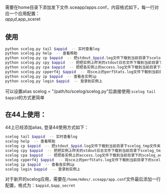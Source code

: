 需要在home目录下添加发下文件.sceapp/apps.conf，内容格式如下，每一行对应一个应用配置：   
$app_id,$app_sceret


## 使用
```sh
python scelog.py tail $appid  -- 实时查看log
python scelog.py help  -- 查看帮助
python scelog.py cp $appid  -- 把stdout_$ppid.log文件下载到当前目录下scelog_tmp文件夹中
python scelog.py cpy $appid  -- 把把实例上昨天的stdout日志文件下载到当前目录下scelog_tmp文件夹中
python scelog.py cpa $appid  -- 把把各实例上的access.log文件下载到当前目录下的scelog_access_tmp文件夹中
python scelog.py cpperf4j $appid  -- 将sce上的perfStats.log文件下载到当前目录下的scelog_tmp文件夹中
python scelog.py ip $appid  -- 查看各实例ip
python scelog.py login $appid  -- 登录到实例上
```


可以设置alias scelog = "/path/to/scelog/scelog.py"后直接使用:`scelog tail $appid`的方式更简单

## 在44上使用：
44上已经添加alias, 登录44使用方式如下：

```sh
scelog tail $appid  -- 实时查看log
scelog help  -- 查看帮助
scelog cp $appid  -- 把stdout_$ppid.log文件下载到当前目录下scelog_tmp文件夹中
scelog cpy $appid  -- 把把实例上昨天的stdout日志文件下载到当前目录下scelog_tmp文件夹中
scelog cpa $appid  -- 把把各实例上的access.log文件下载到当前目录下的scelog_access_tmp文件夹中
scelog cpperf4j $appid  -- 将sce上的perfStats.log文件下载到当前目录下的scelog_tmp文件夹中
scelog ip $appid  -- 查看各实例ip
scelog login $appid  -- 登录到实例上

```

对于新开的scelog应用，需要在`/home/mdev/.sceapp/app.conf`文件最后添加一行配置，格式为：`$appid,$app_secret`
